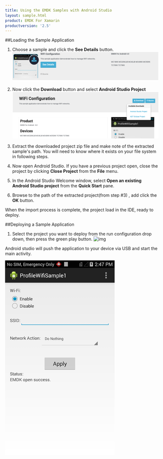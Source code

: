 ```yaml
---
title: Using the EMDK Samples with Android Studio
layout: sample.html
product: EMDK For Xamarin
productversion: '2.5'
---
```


##Loading the Sample Application

1. Choose a sample and click the **See Details** button.
    ![img](select_a_sample.png)
2. Now click the **Download** button and select **Android Studio Project**
    ![img](download_a_sample.png)
3. Extract the downloaded project zip file and make note of the extracted sample's path. You will need to know where it exists on your file system in following steps.

4. Now open Android Studio.  If you have a previous project open, close the project by clicking **Close Project** from the **File** menu.

5. In the Android Studio Welcome window, select **Open an existing Android Studio project** from the **Quick Start** pane.

6. Browse to the path of the extracted project(from step #3) , add click the **OK** button.

When the import process is complete, the project load in the IDE, ready to deploy.
  

##Deploying a Sample Application

1. Select the project you want to deploy from the run configuration drop down, then press the green play button.
![img](/img/sample/as_import_samples_11.png)

 
 Android studio will push the application to your device via USB and start the main activity.

 ![img](profileWifiSample1.png)



















